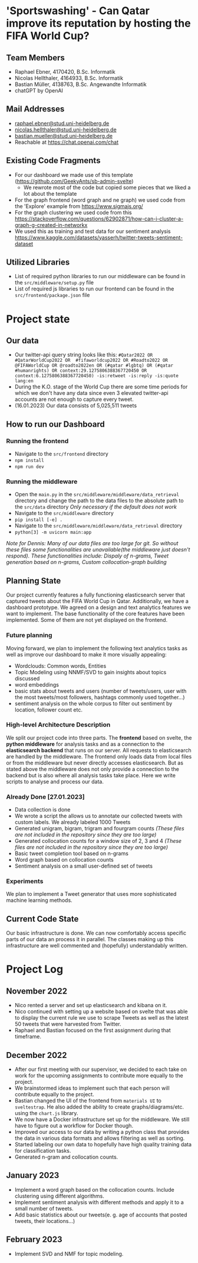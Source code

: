 # 'Sportswashing' - Can Qatar improve its reputation by hosting the FIFA World Cup?

## Team Members

- Raphael Ebner, 4170420, B.Sc. Informatik
- Nicolas Hellthaler, 4164933, B.Sc. Informatik
- Bastian Müller, 4138763, B.Sc. Angewandte Informatik
- chatGPT by OpenAI

## Mail Addresses

- raphael.ebner@stud.uni-heidelberg.de
- nicolas.hellthaler@stud.uni-heidelberg.de
- bastian.mueller@stud.uni-heidelberg.de
- Reachable at https://chat.openai.com/chat

## Existing Code Fragments

- For our dashboard we made use of this template (https://github.com/GeekyAnts/sb-admin-svelte)
  - We rewrote most of the code but copied some pieces that we liked a lot about the template
- For the graph frontend (word graph and ne graph) we used code from the 'Explore' example from https://www.sigmajs.org/
- For the graph clustering we used code from this https://stackoverflow.com/questions/62902871/how-can-i-cluster-a-graph-g-created-in-networkx
- We used this as training and test data for our sentiment analysis https://www.kaggle.com/datasets/yasserh/twitter-tweets-sentiment-dataset

## Utilized Libraries

- List of required python libraries to run our middleware can be found in the `src/middleware/setup.py` file
- List of required js libraries to run our frontend can be found in the `src/frontend/package.json` file

# Project state

## Our data
- Our twitter-api query string looks like this: `#Qatar2022 OR #QatarWorldCup2022 OR  #fifaworldcup2022 OR #Roadto2022 OR @FIFAWorldCup OR @roadto2022en OR (#qatar #lgbtq) OR (#qatar #humanrights) OR context:29.1275806388367720450 OR context:6.1275806388367720450) -is:retweet -is:reply -is:quote lang:en`
- During the K.O. stage of the World Cup there are some time periods for which we don't have any data since even 3 elevated twitter-api accounts are not enough to capture every tweet.
- (16.01.2023) Our data consists of 5,025,511 tweets

## How to run our Dashboard
### Running the frontend
- Navigate to the `src/frontend` directory
- `npm install`
- `npm run dev`
### Running the middleware
- Open the `main.py` in the `src/middleware/middleware/data_retrieval` directory and change the path to the data files to the absolute path to the `src/data` directory
*Only necessary if the default does not work*
- Navigate to the `src/middleware` directory
- `pip install [-e] .`
- Navigate to the `src/middleware/middleware/data_retrieval` directory
- `python[3] -m uvicorn main:app`

*Note for Dennis: Many of our data files are too large for git. So without these files some functionalities are unavailable(the middleware just doesn't respond). These functionalities include: Dispaly of n-grams, Tweet generation based on n-grams, Custom collocation-graph building*

## Planning State
Our project currently features a fully functioning elasticsearch server that captured tweets about the FIFA World Cup in Qatar.
Additionally, we have a dashboard prototype. We agreed on a design and text analytics features we want to implement. The base functionality of the core features have been implemented. Some of them are not yet displayed on the frontend.

### Future planning
Moving forward, we plan to implement the following text analytics tasks as well as improve our dashboard to make it more visually appealing:
- Wordclouds: Common words, Entities
- Topic Modeling using NNMF/SVD to gain insights about topics discussed
- word embeddings
- basic stats about tweets and users (number of tweets/users, user with the most tweets/most followers, hashtags commonly used together...)
- sentiment analysis on the whole corpus to filter out sentiment by location, follower count etc.

### High-level Architecture Description
We split our project code into three parts. The **frontend** based on svelte, the **python middleware** for analysis tasks and as a connection to the **elasticsearch backend** that runs on our server.
All requests to elasticsearch are handled by the middleware. The frontend only loads data from local files or from the middleware but never directly accesses elasticsearch. But as stated above the middleware does not only provide a connection to the backend but is also where all analysis tasks take place. Here we write scripts to analyse and process our data.

### Already Done [27.01.2023]
- Data collection is done
- We wrote a script the allows us to annotate our collected tweets with custom labels. We already labeled 1000 Tweets
- Generated unigram, bigram, trigram and fourgram counts *(These files are not included in the repository since they are too large)*
- Generated collocation counts for a window size of 2, 3 and 4 *(These files are not included in the repository since they are too large)*
- Basic tweet completion tool based on n-grams
- Word graph based on collocation counts
- Sentiment analysis on a small user-defined set of tweets

### Experiments
We plan to implement a Tweet generator that uses more sophisticated machine learning methods.

## Current Code State
Our basic infrastructure is done. We can now comfortably access specific parts of our data an process it in parallel. The classes making up this infrastructure are well commented and (hopefully) understandably written. 

# Project Log
## November 2022
- Nico rented a server and set up elasticsearch and kibana on it.
- Nico continued with setting up a website based on svelte that was able to display the current rule we use to scrape Tweets as well as the latest 50 tweets that were harvested from Twitter.
- Raphael and Bastian focused on the first assignment during that timeframe.

## December 2022
- After our first meeting with our supervisor, we decided to each take on work for the upcoming assignments to contribute more equally to the project.
- We brainstormed ideas to implement such that each person will contribute equally to the project.
- Bastian changed the UI of the frontend from `materials UI` to `sveltestrap`. He also added the ability to create graphs/diagrams/etc. using the `chart.js` library.
- We now have a Docker infrastructure set up for the middleware. We still have to figure out a workflow for Docker though.
- Improved our access to our data by writing a python class that provides the data in various data formats and allows filtering as well as sorting.
- Started labeling our own data to hopefully have high quality training data for classification tasks.
- Generated n-gram and collocation counts.

## January 2023
- Implement a word graph based on the collocation counts. Include clustering using different algorithms.
- Implement sentiment analysis with different methods and apply it to a small number of tweets.
- Add basic statistics about our tweets(e. g. age of accounts that posted tweets, their locations...)

## February 2023
- Implement SVD and NMF for topic modeling.
